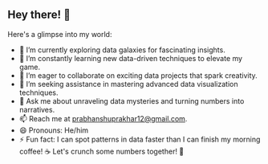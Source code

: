 ## Hey there! 👋

Here's a glimpse into my world:

- 🔭 I’m currently exploring data galaxies for fascinating insights.
- 🌱 I’m constantly learning new data-driven techniques to elevate my game.
- 👯 I’m eager to collaborate on exciting data projects that spark creativity.
- 🤔 I’m seeking assistance in mastering advanced data visualization techniques.
- 💬 Ask me about unraveling data mysteries and turning numbers into narratives.
- 📫 Reach me at prabhanshuprakhar12@gmail.com.
- 😄 Pronouns: He/him
- ⚡ Fun fact: I can spot patterns in data faster than I can finish my morning coffee! ☕ Let's crunch some numbers together! 🚀
